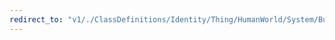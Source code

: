```yaml
---
redirect_to: "v1/./ClassDefinitions/Identity/Thing/HumanWorld/System/BuiltEnvironment/../BuiltEnvironment.jsonld"
---
```

